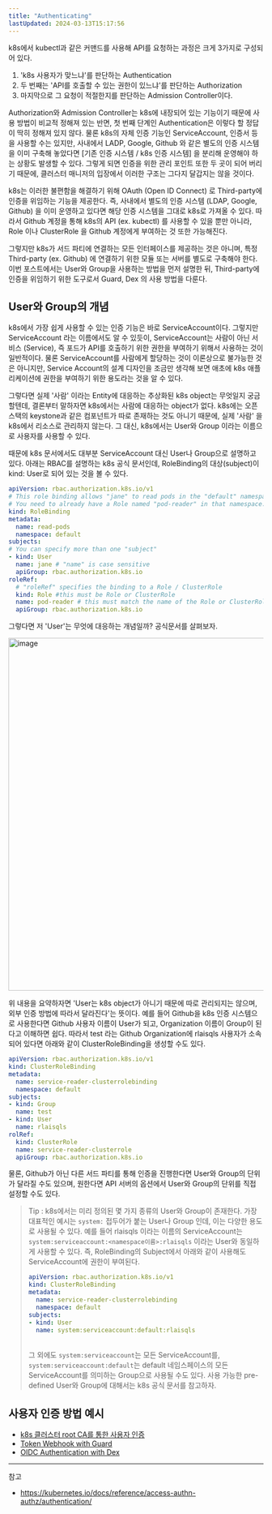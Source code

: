 ```yaml
---
title: "Authenticating"
lastUpdated: 2024-03-13T15:17:56
---
```


k8s에서 kubectl과 같은 커맨드를 사용해 API를 요청하는 과정은 크게 3가지로 구성되어 있다. 

1. 'k8s 사용자가 맞느냐'를 판단하는 Authentication
2. 두 번째는 'API를 호출할 수 있는 권한이 있느냐'를 판단하는 Authorization
3. 마지막으로 그 요청이 적절한지를 판단하는 Admission Controller이다. 

Authorization와 Admission Controller는 k8s에 내장되어 있는 기능이기 때문에 사용 방법이 비교적 정해져 있는 반면, 첫 번째 단계인 Authentication은 이렇다 할 정답이 딱히 정해져 있지 않다. 물론 k8s의 자체 인증 기능인 ServiceAccount, 인증서 등을 사용할 수는 있지만, 사내에서 LADP, Google, Github 와 같은 별도의 인증 시스템을 이미 구축해 놓았다면 [기존 인증 시스템 / k8s 인증 시스템] 을 분리해 운영해야 하는 상황도 발생할 수 있다. 그렇게 되면 인증을 위한 관리 포인트 또한 두 곳이 되어 버리기 때문에, 클러스터 매니저의 입장에서 이러한 구조는 그다지 달갑지는 않을 것이다.

k8s는 이러한 불편함을 해결하기 위해 OAuth (Open ID Connect) 로 Third-party에 인증을 위임하는 기능을 제공한다. 즉, 사내에서 별도의 인증 시스템 (LDAP, Google, Github) 을 이미 운영하고 있다면 해당 인증 시스템을 그대로 k8s로 가져올 수 있다. 따라서 Github 계정을 통해 k8s의 API (ex. kubectl) 를 사용할 수 있을 뿐만 아니라, Role 이나 ClusterRole 을 Github 계정에게 부여하는 것 또한 가능해진다. 

그렇지만 k8s가 서드 파티에 연결하는 모든 인터페이스를 제공하는 것은 아니며, 특정 Third-party (ex. Github) 에 연결하기 위한 모듈 또는 서버를 별도로 구축해야 한다. 이번 포스트에서는 User와 Group을 사용하는 방법을 먼저 설명한 뒤, Third-party에 인증을 위임하기 위한 도구로서 Guard, Dex 의 사용 방법을 다룬다.

## User와 Group의 개념

k8s에서 가장 쉽게 사용할 수 있는 인증 기능은 바로 ServiceAccount이다. 그렇지만 ServiceAccount 라는 이름에서도 알 수 있듯이, ServiceAccount는 사람이 아닌 서비스 (Service), 즉 포드가 API를 호출하기 위한 권한을 부여하기 위해서 사용하는 것이 일반적이다. 물론 ServiceAccount를 사람에게 할당하는 것이 이론상으로 불가능한 것은 아니지만, Service Account의 설계 디자인을 조금만 생각해 보면 애초에 k8s 애플리케이션에 권한을 부여하기 위한 용도라는 것을 알 수 있다.

그렇다면 실제 '사람' 이라는 Entity에 대응하는 추상화된 k8s object는 무엇일지 궁금할텐데, 결론부터 말하자면 k8s에서는 사람에 대응하는 object가 없다. k8s에는 오픈스택의 keystone과 같은 컴포넌트가 따로 존재하는 것도 아니기 때문에, 실제 '사람' 을 k8s에서 리소스로 관리하지 않는다. 그 대신, k8s에서는 User와 Group 이라는 이름으로 사용자를 사용할 수 있다.

때문에 k8s 문서에서도 대부분 ServiceAccount 대신 User나 Group으로 설명하고 있다. 아래는 RBAC를 설명하는 k8s 공식 문서인데, RoleBinding의 대상(subject)이 kind: User로 되어 있는 것을 볼 수 있다.

```yaml
apiVersion: rbac.authorization.k8s.io/v1
# This role binding allows "jane" to read pods in the "default" namespace.
# You need to already have a Role named "pod-reader" in that namespace.
kind: RoleBinding
metadata:
  name: read-pods
  namespace: default
subjects:
# You can specify more than one "subject"
- kind: User
  name: jane # "name" is case sensitive
  apiGroup: rbac.authorization.k8s.io
roleRef:
  # "roleRef" specifies the binding to a Role / ClusterRole
  kind: Role #this must be Role or ClusterRole
  name: pod-reader # this must match the name of the Role or ClusterRole you wish to bind to
  apiGroup: rbac.authorization.k8s.io
```

그렇다면 저 'User'는 무엇에 대응하는 개념일까? 공식문서를 살펴보자.

<img width="696" alt="image" src="https://github.com/rlaisqls/rlaisqls/assets/81006587/9106758e-1c97-4f52-a8b4-520dc8590956">


위 내용을 요약하자면 'User는 k8s object가 아니기 때문에 따로 관리되지는 않으며, 외부 인증 방법에 따라서 달라진다'는 뜻이다. 예를 들어 Github을 k8s 인증 시스템으로 사용한다면 Github 사용자 이름이 User가 되고, Organization 이름이 Group이 된다고 이해하면 쉽다. 따라서 test 라는 Github Organization에 rlaisqls 사용자가 소속되어 있다면 아래와 같이 ClusterRoleBinding을 생성할 수도 있다.

```yaml
apiVersion: rbac.authorization.k8s.io/v1
kind: ClusterRoleBinding
metadata:
  name: service-reader-clusterrolebinding
  namespace: default
subjects:
- kind: Group
  name: test
- kind: User
  name: rlaisqls
rolRef:
  kind: ClusterRole
  name: service-reader-clusterrole
  apiGroup: rbac.authorization.k8s.io
```

물론, Github가 아닌 다른 서드 파티를 통해 인증을 진행한다면 User와 Group의 단위가 달라질 수도 있으며, 원한다면 API 서버의 옵션에서 User와 Group의 단위를 직접 설정할 수도 있다.

> Tip : k8s에서는 미리 정의된 몇 가지 종류의 User와 Group이 존재한다. 가장 대표적인 예시는 `system:` 접두어가 붙는 User나 Group 인데, 이는 다양한 용도로 사용될 수 있다. 예를 들어 rlaisqls 이라는 이름의 ServiceAccount는 `system:serviceaccount:<namespace이름>:rlaisqls` 이라는 User와 동일하게 사용할 수 있다. 즉, RoleBinding의 Subject에서 아래와 같이 사용해도 ServiceAccount에 권한이 부여된다.
> ```yaml
> apiVersion: rbac.authorization.k8s.io/v1
> kind: ClusterRoleBinding
> metadata:
>   name: service-reader-clusterrolebinding
>   namespace: default
> subjects:
> - kind: User
>   name: system:serviceaccount:default:rlaisqls
> ```
> <br>그 외에도 `system:serviceaccount`는 모든 ServiceAccount를, `system:serviceaccount:default`는 default 네임스페이스의 모든 ServiceAccount를 의미하는 Group으로 사용될 수도 있다. 사용 가능한 pre-defined User와 Group에 대해서는 k8s 공식 문서를 참고하자.

##  사용자 인증 방법 예시
- [k8s 클러스터 root CA를 통한 사용자 인증](k8s 클러스터 root CA를 통한 사용자 인증.md)
- [Token Webhook with Guard](Token Webhook with Guard.md)
- [OIDC Authentication with Dex](OIDC Authentication with Dex.md)

---
참고
- https://kubernetes.io/docs/reference/access-authn-authz/authentication/